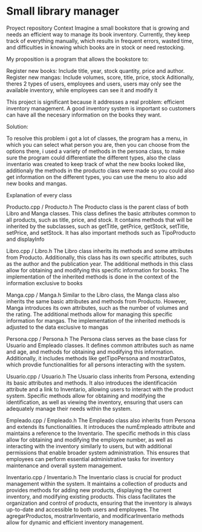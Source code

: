 # Small library manager
Proyect repository
Context
Imagine a small bookstore that is growing and needs an efficient way to manage its book inventory. Currently, they keep track of everything manually, which results in frequent errors, wasted time, and difficulties in knowing which books are in stock or need restocking. 

My proposition is a program that allows the bookstore to:

Register new books: Include title, year, stock quantity, price and author.
Register new mangas: Include volumes, score, title, price, stock
Aditionally, theres 2 types of users, employees and users, users may only see the available inventory, while employees can see it and modify it

This project is significant because it addresses a real problem: efficient inventory management. A good inventory system is important so customers can have all the necesary information on the books they want.

Solution:

To resolve this problem i got a lot of classes, the program has a menu, in which you can select what person you are, then you can choose from the options there, i used a variety of methods in the persona class, to make sure the program could differentiate the different types, also the class inventario was created to keep track of what the new books looked like, additionaly the methods in the producto class were made so you could also get information on the different types, you can use the menu to also add new books and mangas.


Explanation of every class

Producto.cpp / Producto.h
The Producto class is the parent class of both Libro and Manga classes. This class defines the basic attributes common to all products, such as title, price, and stock. It contains methods that will be inherited by the subclasses, such as getTitle, getPrice, getStock, setTitle, setPrice, and setStock. It has also important methods such as TipoProducto and displayInfo

Libro.cpp / Libro.h
The Libro class inherits its methods and some attributes from Producto. Additionally, this class has its own specific attributes, such as the author and the publication year. The additional methods in this class allow for obtaining and modifying this specific information for books. The implementation of the inherited methods is done in the context of the information exclusive to books

Manga.cpp / Manga.h
Similar to the Libro class, the Manga class also inherits the same basic attributes and methods from Producto. However, Manga introduces its own attributes, such as the number of volumes and the rating. The additional methods allow for managing this specific information for mangas. The implementation of the inherited methods is adjusted to the data exclusive to mangas

Persona.cpp / Persona.h
The Persona class serves as the base class for Usuario and Empleado classes. It defines common attributes such as name and age, and methods for obtaining and modifying this information. Additionally, it includes methods like getTipoPersona and mostrarDatos, which provdie functionalities for all persons interacting with the system. 

Usuario.cpp / Usuario.h
The Usuario class inherits from Persona, extending its basic attributes and methods. It also introduces the identificación attribute and a link to Inventario, allowing users to interact with the product system. Specific methods allow for obtaining and modifying the identification, as well as viewing the inventory, ensuring that users can adequately manage their needs within the system.

Empleado.cpp / Empleado.h
The Empleado class also inherits from Persona and extends its functionalities. It introduces the numEmpleado attribute and maintains a reference to the Inventario. The specific methods in this class allow for obtaining and modifying the employee number, as well as interacting with the inventory similarly to users, but with additional permissions that enable broader system administration. This ensures that employees can perform essential administrative tasks for inventory maintenance and overall system management.

Inventario.cpp / Inventario.h
The Inventario class is crucial for product management within the system. It maintains a collection of products and provides methods for adding new products, displaying the current inventory, and modifying existing products. This class facilitates the organization and control of products, ensuring that the inventory is always up-to-date and accessible to both users and employees. The agregarProductos, mostrarInventario, and modificarInventario methods allow for dynamic and efficient inventory management.
